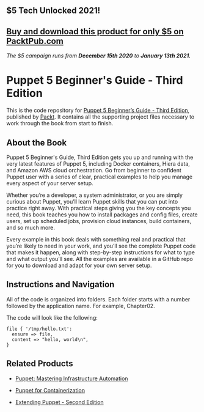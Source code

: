 ## $5 Tech Unlocked 2021!
[Buy and download this product for only $5 on PacktPub.com](https://www.packtpub.com/)
-----
*The $5 campaign         runs from __December 15th 2020__ to __January 13th 2021.__*

# Puppet 5 Beginner's Guide - Third Edition
This is the code repository for [Puppet 5 Beginner’s Guide - Third Edition](https://www.packtpub.com/networking-and-servers/puppet-5-beginner’s-guide-third-edition?utm_source=github&utm_medium=repository&utm_campaign=9781788472906), published by [Packt](https://www.packtpub.com/?utm_source=github). It contains all the supporting project files necessary to work through the book from start to finish.
## About the Book
Puppet 5 Beginner's Guide, Third Edition gets you up and running with the very latest features of Puppet 5, including Docker containers, Hiera data, and Amazon AWS cloud orchestration. Go from beginner to confident Puppet user with a series of clear, practical examples to help you manage every aspect of your server setup.

Whether you’re a developer, a system administrator, or you are simply curious about Puppet, you’ll learn Puppet skills that you can put into practice right away. With practical steps giving you the key concepts you need, this book teaches you how to install packages and config files, create users, set up scheduled jobs, provision cloud instances, build containers, and so much more.

Every example in this book deals with something real and practical that you’re likely to need in your work, and you’ll see the complete Puppet code that makes it happen, along with step-by-step instructions for what to type and what output you’ll see. All the examples are available in a GitHub repo for you to download and adapt for your own server setup.
## Instructions and Navigation
All of the code is organized into folders. Each folder starts with a number followed by the application name. For example, Chapter02.



The code will look like the following:
```
file { '/tmp/hello.txt':
  ensure => file,
  content => "hello, world\n",
}

```



## Related Products
* [Puppet: Mastering Infrastructure Automation](https://www.packtpub.com/virtualization-and-cloud/puppet-mastering-infrastructure-automation?utm_source=github&utm_medium=repository&utm_campaign=9781788399708)

* [Puppet for Containerization](https://www.packtpub.com/networking-and-servers/puppet-containerization?utm_source=github&utm_medium=repository&utm_campaign=9781785883286)

* [Extending Puppet - Second Edition](https://www.packtpub.com/networking-and-servers/extending-puppet-second-edition?utm_source=github&utm_medium=repository&utm_campaign=9781785885686)

